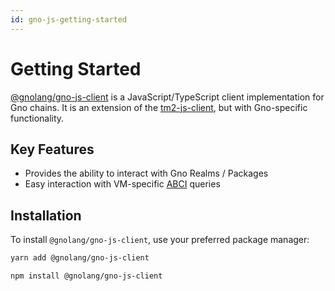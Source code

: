 ```yaml
---
id: gno-js-getting-started
---
```


# Getting Started

[@gnolang/gno-js-client](https://github.com/gnolang/gno-js-client) is a JavaScript/TypeScript client implementation for Gno chains. It is an extension of the
[tm2-js-client](https://github.com/gnolang/tm2-js-client), but with Gno-specific functionality.

## Key Features

- Provides the ability to interact with Gno Realms / Packages
- Easy interaction with VM-specific [ABCI](https://github.com/gnolang/gno/blob/master/tm2/pkg/bft/abci/README.md) queries

## Installation

To install `@gnolang/gno-js-client`, use your preferred package manager:

```bash
yarn add @gnolang/gno-js-client
```

```bash
npm install @gnolang/gno-js-client
```
